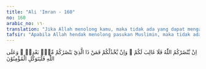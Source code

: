 ```yaml
---
title: "Ali 'Imran - 160"
no: 160
arabic_no: ١٦٠
translation: "Jika Allah menolong kamu, maka tidak ada yang dapat mengalahkanmu, tetapi jika Allah membiarkan kamu (tidak memberi pertolongan), maka siapa yang dapat menolongmu setelah itu? Karena itu, hendaklah kepada Allah saja orang-orang mukmin bertawakal."
tafsir: "Apabila Allah hendak menolong pasukan Muslimin, maka tidak ada sesuatupun yang dapat menghalanginya sebagaimana Allah menolong pasukan Muslimin pada Perang Badar karena mereka berserah diri kepada Allah. Demikian pula apabila Allah hendak menghina atau hendak menimpakan malapetaka kepada mereka maka tidak ada sesuatupun yang dapat menghalang-halanginya, apa yang terjadi dalam Perang Uhud akibat kurang patuh dan tidak disiplin terhadap komando Rasul. Oleh karena itu, setiap mukmin hendaklah bertawakal sepenuhnya kepada Allah, karena tidak ada yang dapat membela kaum Muslimin selain Allah."
---
```


اِنْ يَّنْصُرْكُمُ اللّٰهُ فَلَا غَالِبَ لَكُمْ ۚ وَاِنْ يَّخْذُلْكُمْ فَمَنْ ذَا الَّذِيْ يَنْصُرُكُمْ مِّنْۢ بَعْدِهٖ ۗ وَعَلَى اللّٰهِ فَلْيَتَوَكَّلِ الْمُؤْمِنُوْنَ 
